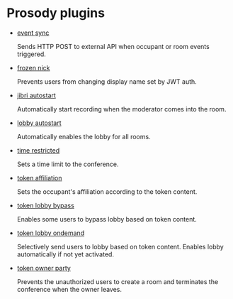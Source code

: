 # Prosody plugins

- [event sync](event_sync/)

  Sends HTTP POST to external API when occupant or room events triggered.

- [frozen nick](frozen_nick/)

  Prevents users from changing display name set by JWT auth.

- [jibri autostart](jibri_autostart/)

  Automatically start recording when the moderator comes into the room.

- [lobby autostart](lobby_autostart/)

  Automatically enables the lobby for all rooms. 

- [time restricted](time_restricted/)

  Sets a time limit to the conference.

- [token affiliation](token_affiliation/)

  Sets the occupant's affiliation according to the token content.

- [token lobby bypass](token_lobby_bypass/)

  Enables some users to bypass lobby based on token content.

- [token lobby ondemand](token_lobby_ondemand/)

  Selectively send users to lobby based on token content. Enables lobby automatically if not yet activated.

- [token owner party](token_owner_party/)

  Prevents the unauthorized users to create a room and terminates the conference
  when the owner leaves.
